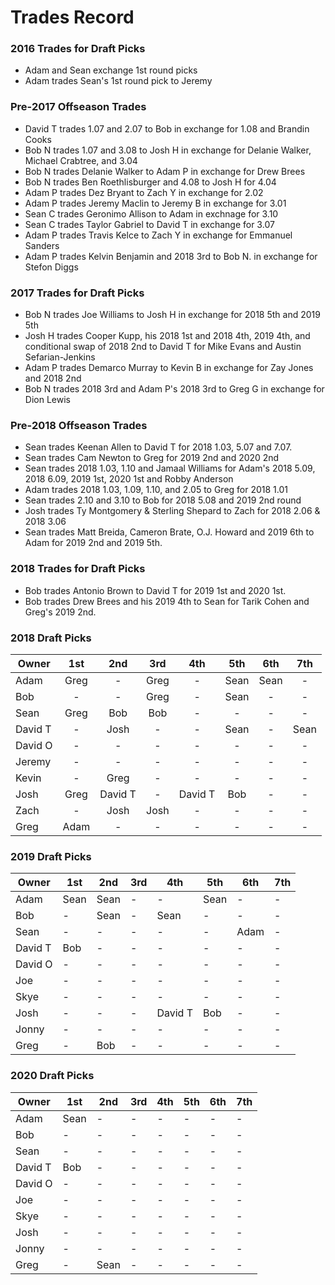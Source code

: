 # Trades Record 

### 2016 Trades for Draft Picks
  - Adam and Sean exchange 1st round picks
  - Adam trades Sean's 1st round pick to Jeremy

### Pre-2017 Offseason Trades
  - David T trades 1.07 and 2.07 to Bob in exchange for 1.08 and Brandin Cooks
  - Bob N trades 1.07 and 3.08 to Josh H in exchange for Delanie Walker, Michael Crabtree, and 3.04
  - Bob N trades Delanie Walker to Adam P in exchange for Drew Brees
  - Bob N trades Ben Roethlisburger and 4.08 to Josh H for 4.04
  - Adam P trades Dez Bryant to Zach Y in exchange for 2.02
  - Adam P trades Jeremy Maclin to Jeremy B in exchange for 3.01
  - Sean C trades Geronimo Allison to Adam in exchnage for 3.10
  - Sean C trades Taylor Gabriel to David T in exchange for 3.07
  - Adam P trades Travis Kelce to Zach Y in exchange for Emmanuel Sanders
  - Adam P trades Kelvin Benjamin and 2018 3rd to Bob N. in exchange for Stefon Diggs
  
### 2017 Trades for Draft Picks
  - Bob N trades Joe Williams to Josh H in exchange for 2018 5th and 2019 5th
  - Josh H trades Cooper Kupp, his 2018 1st and 2018 4th, 2019 4th, and conditional swap of 2018 2nd to David T for Mike Evans and Austin Sefarian-Jenkins
  - Adam P trades Demarco Murray to Kevin B in exchange for Zay Jones and 2018 2nd
  - Bob N trades 2018 3rd and Adam P's 2018 3rd to Greg G in exchange for Dion Lewis

### Pre-2018 Offseason Trades
  - Sean trades Keenan Allen to David T for 2018 1.03, 5.07 and 7.07.
  - Sean trades Cam Newton to Greg for 2019 2nd and 2020 2nd
  - Sean trades 2018 1.03, 1.10 and Jamaal Williams for Adam's 2018 5.09, 2018 6.09, 2019 1st, 2020 1st and Robby Anderson
  - Adam trades 2018 1.03, 1.09, 1.10, and 2.05 to Greg for 2018 1.01
  - Sean trades 2.10 and 3.10 to Bob for 2018 5.08 and 2019 2nd round
  - Josh trades Ty Montgomery & Sterling Shepard to Zach for 2018 2.06 & 2018 3.06
  - Sean trades Matt Breida, Cameron Brate, O.J. Howard and 2019 6th to Adam for 2019 2nd and 2019 5th.

### 2018 Trades for Draft Picks
  - Bob trades Antonio Brown to David T for 2019 1st and 2020 1st.
  - Bob trades Drew Brees and his 2019 4th to Sean for Tarik Cohen and Greg's 2019 2nd.

### 2018 Draft Picks

| Owner   | 1st     | 2nd           | 3rd  | 4th     | 5th  | 6th  | 7th  |
|---------|:-------:|:-------------:|:----:|:-------:|:----:|:----:|:----:|
| Adam    | Greg    | -             | Greg | -       | Sean | Sean | -    |
| Bob     | -       | -             | Greg | -       | Sean | -    | -    |
| Sean    | Greg    | Bob           | Bob  | -       | -    | -    | -    |
| David T | -       | Josh          | -    | -       | Sean | -    | Sean |
| David O | -       | -             | -    | -       | -    | -    | -    |
| Jeremy  | -       | -             | -    | -       | -    | -    | -    |
| Kevin   | -       | Greg          | -    | -       | -    | -    | -    |
| Josh    | Greg    | David T       | -    | David T | Bob  | -    | -    |
| Zach    | -       | Josh          | Josh | -       | -    | -    | -    |
| Greg    | Adam    | -             | -    | -       | -    | -    | -    |


### 2019 Draft Picks

| Owner   | 1st  | 2nd  | 3rd | 4th     | 5th  | 6th  | 7th |
|---------|------|------|-----|---------|------|------|-----|
| Adam    | Sean | Sean | -   | -       | Sean | -    | -   |
| Bob     | -    | Sean | -   | Sean    | -    | -    | -   |
| Sean    | -    | -    | -   | -       | -    | Adam | -   |
| David T | Bob  | -    | -   | -       | -    | -    | -   |
| David O | -    | -    | -   | -       | -    | -    | -   |
| Joe     | -    | -    | -   | -       | -    | -    | -   |
| Skye    | -    | -    | -   | -       | -    | -    | -   |
| Josh    | -    | -    | -   | David T | Bob  | -    | -   |
| Jonny   | -    | -    | -   | -       | -    | -    | -   |
| Greg    | -    |  Bob | -   | -       | -    | -    | -   |


### 2020 Draft Picks

| Owner   | 1st  | 2nd  | 3rd | 4th | 5th | 6th | 7th |
|---------|------|------|-----|-----|-----|-----|-----|
| Adam    | Sean | -    | -   | -   | -   | -   | -   |
| Bob     | -    | -    | -   | -   | -   | -   | -   |
| Sean    | -    | -    | -   | -   | -   | -   | -   |
| David T | Bob  | -    | -   | -   | -   | -   | -   |
| David O | -    | -    | -   | -   | -   | -   | -   |
| Joe     | -    | -    | -   | -   | -   | -   | -   |
| Skye    | -    | -    | -   | -   | -   | -   | -   |
| Josh    | -    | -    | -   | -   | -   | -   | -   |
| Jonny   | -    | -    | -   | -   | -   | -   | -   |
| Greg    | -    | Sean | -   | -   | -   | -   | -   |

